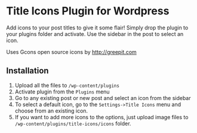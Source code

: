 Title Icons Plugin for Wordpress
=============

Add icons to your post titles to give it some flair! Simply drop the plugin to your plugins folder and activate. Use the sidebar in the post to select an icon.

Uses Gcons open source icons by http://greepit.com


Installation
------------

1. Upload all the files to `/wp-content/plugins`
2. Activate plugin from the `Plugins` menu
3. Go to any existing post or new post and select an icon from the sidebar
4. To select a default icon, go to the `Settings->Title Icons` menu and choose from an existing icon.
5. If you want to add more icons to the options, just upload image files to `/wp-content/plugins/title-icons/icons` folder.